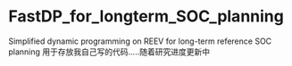 # FastDP_for_longterm_SOC_planning
Simplified dynamic programming on REEV for long-term reference SOC planning
用于存放我自己写的代码.....随着研究进度更新中
